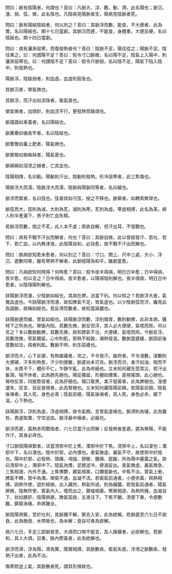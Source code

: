 問曰：脈有陰陽者，何謂也？荅曰：凡脈大、浮、數、動、滑，此名陽也；脈沉、濇、弱、弦、微，此名陰也。凡陰病見陽脈者生，陽病見陰脈者死。

問曰：脈有陽結陰結者，何以別之？荅曰：其脈浮而數，能食，不大便者，此為實，名曰陽結也。期十七日當劇。其脈沉而遲，不能食，身體重，大便反硬，名曰陰結也。期十四日當劇。

問曰：病有灑淅惡寒，而復發熱者何？荅曰：陰脈不足，陽往從之；陽脈不足，陰往乘之。曰：何謂陽不足？荅曰：假令寸口脈微，名曰陽不足，陰氣上入陽中，則灑淅惡寒也。曰：何謂陰不足？荅曰：假令尺脈弱，名曰陰不足，陽氣下陷入陰中，則發熱也。

陽脈浮，陰脈弱者，則血虛。血虛則筋急也。

其脈沉者，榮氣微也。

其脈浮，而汗出如流珠者，衛氣衰也。

榮氣微者，加燒針，則血流不行，更發熱而躁煩也。

脈藹藹如車蓋者，名曰陽結也。

脈纍纍如循長竿者，名曰陰結也。

脈瞥瞥如羹上肥者，陽氣微也。

脈縈縈如蜘蛛絲者，陽氣衰也。

脈綿綿如瀉漆之絕者，亡其血也。


陰陽相摶，名曰動。陽動則汗出，陰動則發熱。形冷惡寒者，此三焦傷也。

陽脈浮大而濡，陰脈浮大而濡，陰脈與陽脈同等者，名曰緩也。

脈浮而緊者，名曰弦也。弦者狀如弓弦，按之不移也。脈緊者，如轉索無常也。

脈弦而大，弦則為減，大則為芤。減則為寒，芤則為虛。寒虛相搏，此名為革。婦人則半產漏下，男子則亡血失精。


若脈浮而數，按之不芤，此人本不虛；若欲自解，但汗出耳，不發戰也。

問曰：病有不戰不汗出而解者，何也？荅曰：其脈自微，此以曾經發汗、若吐、若下、若亡血，以內無津液，此陰陽自和，必自愈，故不戰不汗出而解也。

問曰：脈病欲知愈未愈者，何以別之？荅曰：寸口、關上、尺中三處，大小、浮沉、遲數同等，雖有寒熱不解者，此脈陰陽為和平，雖劇當愈。

問曰：凡病欲知何時得？何時愈？荅曰：假令夜半得病，明日日中愈；日中得病，夜半愈。何以言之？日中得病，夜半愈者，以陽得陰則解也。夜半得病，明日日中愈者，以陰得陽則解也。

趺陽脈浮而濇，少陰脈如經也，其病在脾，法當下利。何以知之？若脈浮大者，氣實血虛也。今趺陽脈浮而濇，故知脾氣不足，胃氣虛也。以少陰脈弦而浮，纔見此為調脈，故稱如經也。若反滑而數者，故知當屎膿也。


趺陽脈遲而緩，胃氣如經也。趺陽脈浮而數，浮則傷胃，數則動脾，此非本病，醫特下之所為也。榮衛內陷，其數先微，脈反但浮，其人必大便硬，氣噫而除。何以言之？本以數脈動脾，其數先微，故知脾氣不治，大便硬，氣噫而除。今脈反浮，其數改微，邪氣獨留，心中則飢，邪熱不殺穀，潮熱發渴，數脈當遲緩，脈因前後度數如法，病者則飢。數脈不時，則生惡瘡也。

脈浮而大，心下反硬，有熱屬藏者，攻之，不令發汗。屬府者，不令溲數。溲數則大便硬，汗多則熱愈，汗少則便難，脈遲尚未可攻。脈浮而洪，身汗如油，喘而不休，水漿不下，體形不仁，乍靜乍亂，此為命絕也。又未知何藏先受其災，若汗出髮潤，喘不休者，此為肺先絕也。陽反獨留，形體如煙熏，直視搖頭，此心絕也。脣吻反青，四肢漐習者，此為肝絕也。環口黧黑，柔汗發黃者，此為脾絕也。溲便遺失、狂言、目反直視者，此為腎絕也。又未知何藏陰陽前絕，若陽氣前絕，陰氣後竭者，其人死，身色必青；陰氣前絕，陽氣後竭者，其人死，身色必赤，腋下溫，心下熱也。

趺陽脈浮，浮則為虛，浮虛相搏，故令氣䭇，言胃氣虛竭也。脈滑則為噦，此為醫咎，責虛取實，守空迫血。脈浮鼻中燥者，必衂也。


脈浮而遲，面熱赤而戰惕者，六七日當汗出而解；反發熱者差遲。遲為無陽，不能作汗，其身必痒也。

寸口脈陰陽俱緊者，法當清邪中於上焦，濁邪中於下焦。清邪中上，名曰潔也；濁邪中下，名曰渾也。陰中於邪，必內慄也。表氣微虛，裏氣不守，故使邪中於陰也。陽中於邪，必發熱、頭痛、項強、頸攣、腰痛、脛酸，所為陽中霧露之氣。故曰清邪中上，濁邪中下。陰氣為慄，足膝逆冷，便溺妄出。表氣微虛，裏氣微急，三焦相溷，內外不通。上焦怫鬱，藏氣相熏，口爛食齗也。中焦不治，胃氣上衝，脾氣不轉，胃中為濁。榮衛不通，血凝不流。若衛氣前通者，小便赤黃，與熱相搏，因熱作使，遊於經絡，出入藏府，熱氣所過，則為癰膿。若陰氣前通者，陽氣厥微，陰無所使，客氣內入，嚏而出之，聲嗢咽塞。寒厥相逐，為熱所擁，血凝自下，狀如豚肝，陰陽俱厥，脾氣孤弱，五液注下。下焦不闔，清便下重，令便數難，臍築湫痛，命將難全。

脈陰陽俱緊，至於吐利，其脈獨不解，緊去入安，此為欲解。若脈遲至六七日不欲食，此為晚發，水停故也，為未解；食自可者為欲解。

病六七日，手足三部脈皆至，大煩而口噤不能言，其人躁擾者，必欲解也。若脈和，其人大煩，目重，臉內際黃者，此為欲解也。

脈浮而滑，浮為陽，滑為實，陽實相搏，其脈數疾，衛氣失度，浮滑之脈數疾，發熱汗出者，此為不治。

傷寒欬逆上氣，其脈散者死，謂其形損故也。